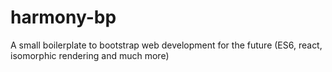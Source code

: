 # harmony-bp

A small boilerplate to bootstrap web development for the future (ES6, react, isomorphic rendering and much more)
